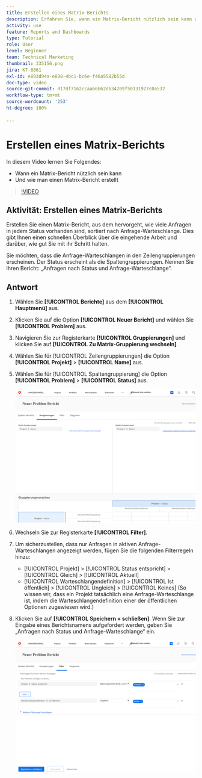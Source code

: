 ```yaml
---
title: Erstellen eines Matrix-Berichts
description: Erfahren Sie, wann ein Matrix-Bericht nützlich sein kann und wie Sie einen Matrix-Bericht in Workfront erstellen.
activity: use
feature: Reports and Dashboards
type: Tutorial
role: User
level: Beginner
team: Technical Marketing
thumbnail: 335156.png
jira: KT-8861
exl-id: e893d94a-e808-4bc1-bc6e-f46a5582b55d
doc-type: video
source-git-commit: d17df7162ccaab6b62db34209f50131927c0a532
workflow-type: tm+mt
source-wordcount: '253'
ht-degree: 100%

---
```


# Erstellen eines Matrix-Berichts

In diesem Video lernen Sie Folgendes:

* Wann ein Matrix-Bericht nützlich sein kann
* Und wie man einen Matrix-Bericht erstellt

>[!VIDEO](https://video.tv.adobe.com/v/335156/?quality=12&learn=on&enablevpops)

## Aktivität: Erstellen eines Matrix-Berichts

Erstellen Sie einen Matrix-Bericht, aus dem hervorgeht, wie viele Anfragen in jedem Status vorhanden sind, sortiert nach Anfrage-Warteschlange. Dies gibt Ihnen einen schnellen Überblick über die eingehende Arbeit und darüber, wie gut Sie mit ihr Schritt halten.

Sie möchten, dass die Anfrage-Warteschlangen in den Zeilengruppierungen erscheinen. Der Status erscheint als die Spaltengruppierungen. Nennen Sie Ihren Bericht: „Anfragen nach Status und Anfrage-Warteschlange“.

## Antwort

1. Wählen Sie **[!UICONTROL Berichte]** aus dem **[!UICONTROL Hauptmenü]** aus.
1. Klicken Sie auf die Option **[!UICONTROL Neuer Bericht]** und wählen Sie **[!UICONTROL Problem]** aus.
1. Navigieren Sie zur Registerkarte **[!UICONTROL Gruppierungen]** und klicken Sie auf **[!UICONTROL Zu Matrix-Gruppierung wechseln]**.
1. Wählen Sie für [!UICONTROL Zeilengruppierungen] die Option **[!UICONTROL Projekt]** > **[!UICONTROL Name]** aus.
1. Wählen Sie für [!UICONTROL Spaltengruppierung] die Option **[!UICONTROL Problem]** > **[!UICONTROL Status]** aus.

   ![Ein Screenshot des Bildschirms zur Erstellung einer neuen Problembericht-Gruppierung](assets/matrix-report-groupings.png)

1. Wechseln Sie zur Registerkarte **[!UICONTROL Filter]**.
1. Um sicherzustellen, dass nur Anfragen in aktiven Anfrage-Warteschlangen angezeigt werden, fügen Sie die folgenden Filterregeln hinzu:

   * [!UICONTROL Projekt] > [!UICONTROL Status entspricht] > [!UICONTROL Gleich] > [!UICONTROL Aktuell]
   * [!UICONTROL Warteschlangendefinition] > [!UICONTROL Ist öffentlich] > [!UICONTROL Ungleich] > [!UICONTROL Keines] (So wissen wir, dass ein Projekt tatsächlich eine Anfrage-Warteschlange ist, indem die Warteschlangendefinition einer der öffentlichen Optionen zugewiesen wird.)

1. Klicken Sie auf **[!UICONTROL Speichern + schließen]**. Wenn Sie zur Eingabe eines Berichtsnamens aufgefordert werden, geben Sie „Anfragen nach Status und Anfrage-Warteschlange“ ein.

   ![Ein Screenshot des Bildschirms zur Erstellung eines neuen Problembericht-Filters](assets/matrix-report-filters.png)
